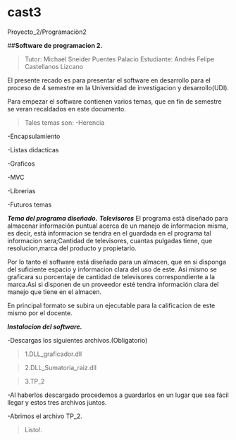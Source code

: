 # cast3
Proyecto_2/Programaciòn2



##**Software de programacion 2.**
>Tutor: Michael Sneider Puentes Palacio
>Estudiante: Andrés Felipe Castellanos Lizcano

El presente recado es para presentar el software en desarrollo para el proceso de 4 semestre en la Universidad de investigacion y desarrollo(UDI).

Para empezar el software contienen varios temas, que en fin de semestre se veran recaldados en este documento.
>Tales temas son:
-Herencia

-Encapsulamiento

-Listas didacticas

-Graficos 

-MVC

-Librerias

-Futuros temas



***Tema del programa diseñado.***
***Televisores***
El programa está diseñado para almacenar información puntual acerca de un manejo de informacion misma, es decir, está informacion se tendra en el guardada en el programa tal informacion sera;Cantidad de televisores, cuantas pulgadas tiene, que resolucion,marca del producto y propietario.

Por lo tanto el software está diseñado para un almacen, que en si disponga del suficiente espacio y informacion clara del uso de este.
Asi mismo se graficara su porcentaje de cantidad de televisores correspondiente a la marca.Asi si disponen de un proveedor esté tendra información clara del manejo que tiene en el almacen.

En principal formato se subira un ejecutable para la calificacion de este mismo por el docente.


***Instalacion del software.***

-Descargas los siguientes archivos.(Obligatorio)

>1.DLL_graficador.dll

>2.DLL_Sumatoria_raiz.dll

>3.TP_2


-Al haberlos descargado procedemos a guardarlos en un lugar que sea fácil llegar y estos tres archivos juntos.

-Abrimos el archivo TP_2.
>Listo!.
